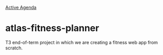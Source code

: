 [Active Agenda](https://t3-fitness-app-from-scratch.web.app/)
# atlas-fitness-planner
T3 end-of-term project in which we are creating a fitness web app from scratch. 


